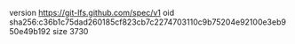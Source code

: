 version https://git-lfs.github.com/spec/v1
oid sha256:c36b1c75dad260185cf823cb7c2274703110c9b75204e92100e3eb950e49b192
size 3730
